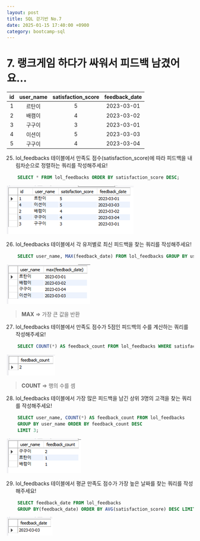 ```yaml
---
layout: post
title: SQL 걷기반 No.7
date: 2025-01-15 17:40:00 +0900
category: bootcamp-sql
---
```


# 7. 랭크게임 하다가 싸워서 피드백 남겼어요…

| id | user_name | satisfaction_score | feedback_date |
|:--:|:---------:|:------------------:|:-------------:|
| 1  | 르탄이     | 5                  | 2023-03-01    |
| 2  | 배캠이     | 4                  | 2023-03-02    |
| 3  | 구구이     | 3                  | 2023-03-01    |
| 4  | 이션이     | 5                  | 2023-03-03    |
| 5  | 구구이     | 4                  | 2023-03-04    |

25. lol_feedbacks 테이블에서 만족도 점수(satisfaction_score)에 따라 피드백을 내림차순으로 정렬하는 쿼리를 작성해주세요!
```sql
    SELECT * FROM lol_feedbacks ORDER BY satisfaction_score DESC;
```
![walk07-25](/public/img/walk7-25.png)

26. lol_feedbacks 테이블에서 각 유저별로 최신 피드백을 찾는 쿼리를 작성해주세요!
```sql
    SELECT user_name, MAX(feedback_date) FROM lol_feedbacks GROUP BY user_name;
```
![walk07-26](/public/img/walk7-26.png)
> **MAX** => 가장 큰 값을 반환

27. lol_feedbacks 테이블에서 만족도 점수가 5점인 피드백의 수를 계산하는 쿼리를 작성해주세요!
```sql
    SELECT COUNT(*) AS feedback_count FROM lol_feedbacks WHERE satisfaction_score = 5;
```
![walk07-27](/public/img/walk7-27.png)
> **COUNT** => 행의 수를 셈

28. lol_feedbacks 테이블에서 가장 많은 피드백을 남긴 상위 3명의 고객을 찾는 쿼리를 작성해주세요!
```sql
    SELECT user_name, COUNT(*) AS feedback_count FROM lol_feedbacks  
    GROUP BY user_name ORDER BY feedback_count DESC  
    LIMIT 3;
```
![walk07-28](/public/img/walk7-28.png)

29. lol_feedbacks 테이블에서 평균 만족도 점수가 가장 높은 날짜를 찾는 쿼리를 작성해주세요!
```sql
    SELECT feedback_date FROM lol_feedbacks  
    GROUP BY(feedback_date) ORDER BY AVG(satisfaction_score) DESC LIMIT 1;
```
![walk07-29](/public/img/walk7-29.png)
